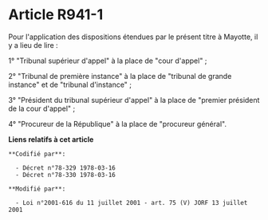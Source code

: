 # Article R941-1

Pour l'application des dispositions étendues par le présent titre à Mayotte, il y a lieu de lire :

1° "Tribunal supérieur d'appel" à la place de "cour d'appel" ;

2° "Tribunal de première instance" à la place de "tribunal de grande instance" et de "tribunal d'instance" ;

3° "Président du tribunal supérieur d'appel" à la place de "premier président de la cour d'appel" ;

4° "Procureur de la République" à la place de "procureur général".

**Liens relatifs à cet article**

	**Codifié par**:

	  - Décret n°78-329 1978-03-16
	  - Décret n°78-330 1978-03-16

	**Modifié par**:

	  - Loi n°2001-616 du 11 juillet 2001 - art. 75 (V) JORF 13 juillet 2001
